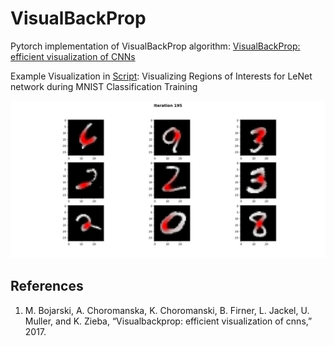# VisualBackProp

Pytorch implementation of VisualBackProp algorithm: [VisualBackProp: efficient visualization of CNNs](https://arxiv.org/abs/1611.05418)

Example Visualization in [Script](https://github.com/rugvedmhatre/VisualBackProp/blob/main/Visual_Backprop.ipynb): Visualizing Regions of Interests for LeNet network during MNIST Classification Training

![Example Visualization of LeNet network for MNIST Classification](https://github.com/rugvedmhatre/VisualBackProp/blob/main/results/00195.jpg?raw=true)

## References
1. M. Bojarski, A. Choromanska, K. Choromanski, B. Firner, L. Jackel, U. Muller, and K. Zieba, “Visualbackprop: efficient visualization of cnns,” 2017.

